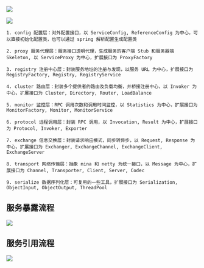 ![](https://pic.superbed.cn/item/5e240a242fb38b8c3c74861b.jpg)

![](https://pic.superbed.cn/item/5e240a362fb38b8c3c7487a7.jpg)

```
1. config 配置层：对外配置接口，以 ServiceConfig, ReferenceConfig 为中心，可以直接初始化配置类，也可以通过 spring 解析配置生成配置类

2. proxy 服务代理层：服务接口透明代理，生成服务的客户端 Stub 和服务器端 Skeleton, 以 ServiceProxy 为中心，扩展接口为 ProxyFactory

3. registry 注册中心层：封装服务地址的注册与发现，以服务 URL 为中心，扩展接口为 RegistryFactory, Registry, RegistryService

4. cluster 路由层：封装多个提供者的路由及负载均衡，并桥接注册中心，以 Invoker 为中心，扩展接口为 Cluster, Directory, Router, LoadBalance

5. monitor 监控层：RPC 调用次数和调用时间监控，以 Statistics 为中心，扩展接口为 MonitorFactory, Monitor, MonitorService

6. protocol 远程调用层：封装 RPC 调用，以 Invocation, Result 为中心，扩展接口为 Protocol, Invoker, Exporter

7. exchange 信息交换层：封装请求响应模式，同步转异步，以 Request, Response 为中心，扩展接口为 Exchanger, ExchangeChannel, ExchangeClient, ExchangeServer

8. transport 网络传输层：抽象 mina 和 netty 为统一接口，以 Message 为中心，扩展接口为 Channel, Transporter, Client, Server, Codec

9. serialize 数据序列化层：可复用的一些工具，扩展接口为 Serialization, ObjectInput, ObjectOutput, ThreadPool
```

## 服务暴露流程

![](https://pic.superbed.cn/item/5e240aae2fb38b8c3c749386.jpg)



## 服务引用流程

![](https://pic.superbed.cn/item/5e240ad52fb38b8c3c74985f.jpg)









